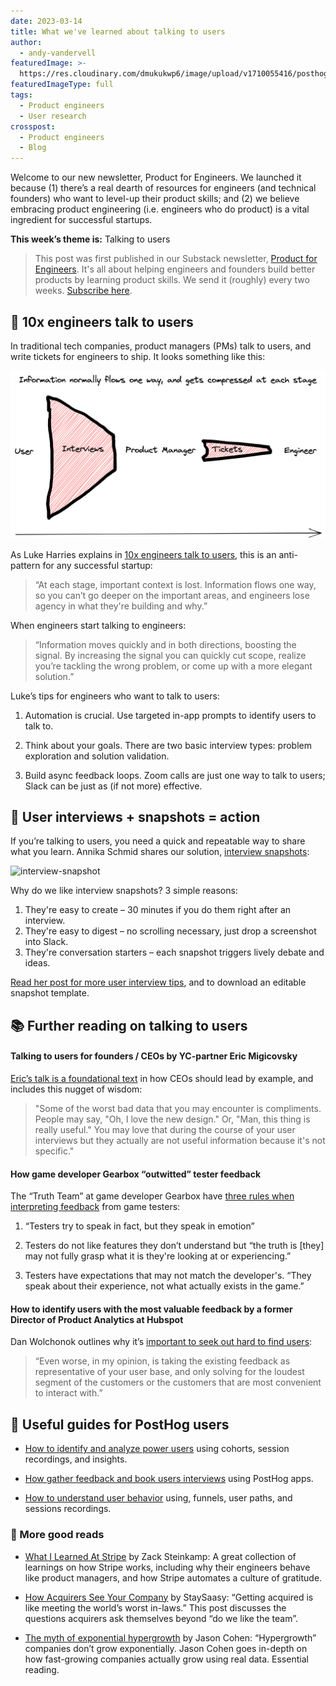 ```yaml
---
date: 2023-03-14
title: What we've learned about talking to users
author:
  - andy-vandervell
featuredImage: >-
  https://res.cloudinary.com/dmukukwp6/image/upload/v1710055416/posthog.com/contents/images/blog/newsletter-hog.png
featuredImageType: full
tags:
  - Product engineers
  - User research
crosspost:
  - Product engineers
  - Blog
---
```


Welcome to our new newsletter, Product for Engineers. We launched it because (1) there’s a real dearth of resources for engineers (and technical founders) who want to level-up their product skills; and (2) we believe embracing product engineering (i.e. engineers who do product) is a vital ingredient for successful startups.

**This week’s theme is:** Talking to users

> This post was first published in our Substack newsletter, [Product for Engineers](https://newsletter.posthog.com/). It's all about helping engineers and founders build better products by learning product skills. We send it (roughly) every two weeks. [Subscribe here](https://newsletter.posthog.com/subscribe).

## 💬 10x engineers talk to users

In traditional tech companies, product managers (PMs) talk to users, and write tickets for engineers to ship. It looks something like this:

![PM to engineer](../images/blog/10x-engineers-do-user-interviews/pm-to-engineer.png)

As Luke Harries explains in [10x engineers talk to users](/blog/10x-engineers-do-user-interviews), this is an anti-pattern for any successful startup:

> “At each stage, important context is lost. Information flows one way, so you can’t go deeper on the important areas, and engineers lose agency in what they're building and why.”

When engineers start talking to engineers:

> “Information moves quickly and in both directions, boosting the signal. By increasing the signal you can quickly cut scope, realize you’re tackling the wrong problem, or come up with a more elegant solution.”

Luke’s tips for engineers who want to talk to users:

1. Automation is crucial. Use targeted in-app prompts to identify users to talk to.

2. Think about your goals. There are two basic interview types: problem exploration and solution validation.

3. Build async feedback loops. Zoom calls are just one way to talk to users; Slack can be just as (if not more) effective.

## 📸 User interviews + snapshots = action

If you’re talking to users, you need a quick and repeatable way to share what you learn. Annika Schmid shares our solution, [interview snapshots](/blog/interview-snapshot-guide):

![interview-snapshot](../images/interview-snapshots/interview-snapshot-filled-out.jpg)

Why do we like interview snapshots? 3 simple reasons:

1. They're easy to create – 30 minutes if you do them right after an interview.
2. They're easy to digest – no scrolling necessary, just drop a screenshot into Slack.
3. They're conversation starters – each snapshot triggers lively debate and ideas.

[Read her post for more user interview tips](/blog/interview-snapshot-guide), and to download an editable snapshot template.

## 📚 Further reading on talking to users

#### Talking to users for founders / CEOs by YC-partner Eric Migicovsky

[Eric’s talk is a foundational text](https://www.ycombinator.com/library/6g-how-to-talk-to-users?utm_source=posthog-newsletter&utm_medium=email) in how CEOs should lead by example, and includes this nugget of wisdom:

> "Some of the worst bad data that you may encounter is compliments. People may say, "Oh, I love the new design." Or, "Man, this thing is really useful." You may love that during the course of your user interviews but they actually are not useful information because it's not specific."

#### How game developer Gearbox “outwitted” tester feedback

The “Truth Team” at game developer Gearbox have [three rules when interpreting feedback](https://www.polygon.com/gaming/2012/3/14/2861998/gearbox-borderlands-testing?utm_source=posthog-newsletter&utm_medium=email) from game testers:

1. “Testers try to speak in fact, but they speak in emotion”

2. Testers do not like features they don’t understand but “the truth is [they] may not fully grasp what it is they're looking at or experiencing.”

3. Testers have expectations that may not match the developer's. “They speak about their experience, not what actually exists in the game.”

#### How to identify users with the most valuable feedback by a former Director of Product Analytics at Hubspot

Dan Wolchonok outlines why it’s [important to seek out hard to find users](https://www.danwolch.com/2016/07/identify-users-with-the-most-valuable-feedback/?utm_source=posthog-newsletter&utm_medium=email):

> “Even worse, in my opinion, is taking the existing feedback as representative of your user base, and only solving for the loudest segment of the customers or the customers that are most convenient to interact with.”

## 🦔 Useful guides for PostHog users

- [How to identify and analyze power users](/tutorials/power-users) using cohorts, session recordings, and insights.

- [How gather feedback and book users interviews](/tutorials/feedback-interviews-site-apps) using PostHog apps.

- [How to understand user behavior](/tutorials/explore-insights-session-recordings) using, funnels, user paths, and sessions recordings.

### 🤔 More good reads

- [What I Learned At Stripe](https://steinkamp.us/post/2022/11/10/what-i-learned-at-stripe.html) by Zack Steinkamp: A great collection of learnings on how Stripe works, including why their engineers behave like product managers, and how Stripe automates a culture of gratitude.

- [How Acquirers See Your Company](https://staysaasy.com/product/2023/02/22/how-acquirers-see-your-company.html) by StaySaasy: “Getting acquired is like meeting the world’s worst in-laws.” This post discusses the questions acquirers ask themselves beyond “do we like the team”. 

- [The myth of exponential hypergrowth](https://longform.asmartbear.com/exponential-growth/index.html) by Jason Cohen: “Hypergrowth” companies don’t grow exponentially. Jason Cohen goes in-depth on how fast-growing companies actually grow using real data. Essential reading.

